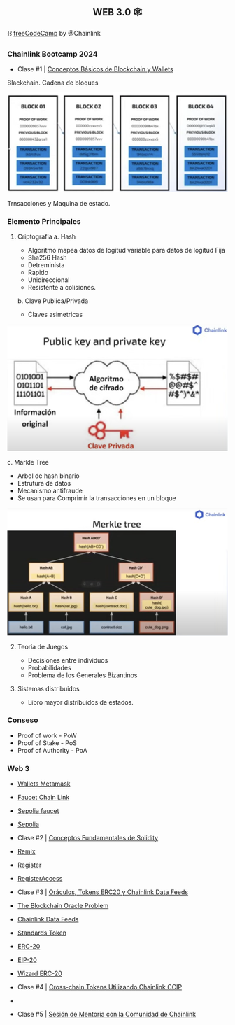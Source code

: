 <h2 align="center"> WEB 3.0 </b>🕸</h2>

⛓ [freeCodeCamp](https://www.youtube.com/playlist?list=PLVP9aGDn-X0QRGpzjx3av5lDH6msuAeyU) by @Chainlink

### Chainlink Bootcamp 2024

- Clase #1 | [Conceptos Básicos de Blockchain y Wallets](https://www.youtube.com/watch?v=1SNmVktaagU)

Blackchain. Cadena de bloques 

![Cadena de Bloques](./images/Clase1.CadenadeBloques.png)

Trnsacciones y Maquina de estado. 

### Elemento Principales 
1. Criptografia
   a. Hash
     - Algoritmo mapea datos de logitud variable para datos de logitud Fija
     - Sha256 Hash 
     - Detreminista
     - Rapido
     - Unidireccional
     - Resistente a colisiones. 
     
   b. Clave Publica/Privada
    - Claves asimetricas
 
![Clave Publica/Privada](./images/PublicyPrivateKey.png)

   c. Markle Tree
   - Arbol de hash binario
   - Estrutura de datos
   - Mecanismo antifraude
   - Se usan para Comprimir la transacciones en un bloque

![MarkeTree](./images/MarkeTree.png)
   
2. Teoria de Juegos
   - Decisiones entre individuos
   - Probabilidades
   - Problema de los Generales Bizantinos 
    
3. Sistemas distribuidos
   - Libro mayor distribuidos de estados.

### Conseso
- Proof of work - PoW
- Proof of Stake - PoS
- Proof of Authority - PoA

### Web 3
- [Wallets Metamask](https://metamask.io/)
- [Faucet Chain Link](https://faucets.chain.link/)
- [Sepolia faucet](https://sepolia-faucet.pk910.de/)
- [Sepolia](https://sepoliafaucet.com/)  

- Clase #2 | [Conceptos Fundamentales de Solidity](https://www.youtube.com/watch?v=aPc_jJvPhxw)

- [Remix](https://remix.ethereum.org/)
- [Register](https://sepolia.etherscan.io/address/0x639e2DbE471718c57B524ac771CB0F3A669505F5)
- [RegisterAccess](https://sepolia.etherscan.io/address/0x96dbD625D166D8dA84fD7B03E721F1228B81b2eb) 

- Clase #3 | [Oráculos, Tokens ERC20 y Chainlink Data Feeds](https://www.youtube.com/watch?v=prf1SS1t2hc)

- [The Blockchain Oracle Problem](https://chain.link/education-hub/oracle-problem)

- [Chainlink Data Feeds](https://data.chain.link/)

- [Standards Token](https://ethereum.org/en/developers/docs/standards/tokens/)
- [ERC-20](https://ethereum.org/en/developers/docs/standards/tokens/erc-20/)
- [EIP-20](https://eips.ethereum.org/EIPS/eip-20)
- [Wizard ERC-20](https://wizard.openzeppelin.com/#erc20) 

- Clase #4 | [Cross-chain Tokens Utilizando Chainlink CCIP](https://www.youtube.com/watch?v=6KtafiSU65g)

- 

- Clase #5 | [Sesión de Mentoria con la Comunidad de Chainlink](https://www.youtube.com/watch?v=24Ii_0HjiWo)
